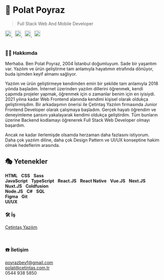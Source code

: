 # 👋 Polat Poyraz

> Full Stack Web And Mobile Developer

<a href="https://twitter.com/poyrazbeys34">
  <img
    src="https://upload.wikimedia.org/wikipedia/commons/thumb/4/4f/Twitter-logo.svg/2491px-Twitter-logo.svg.png"
    width="20"
  />
</a>&nbsp;

<a href="https://www.linkedin.com/in/polat-poyraz-340150241/">
  <img
    src="https://upload.wikimedia.org/wikipedia/commons/thumb/c/ca/LinkedIn_logo_initials.png/800px-LinkedIn_logo_initials.png"
    width="20"
  />
</a>&nbsp;

<a href="https://medium.com/@poyrazbeyf">
  <img
    src="https://seeklogo.com/images/M/medium-logo-93CDCF6451-seeklogo.com.png"
    width="20"
  />
</a>&nbsp;

<a href="https://polat-poyraz.vercel.app/en">
  <img
    src="https://polat-poyraz.vercel.app/_next/image?url=%2Fstatic%2Fprofile.jpeg&w=384&q=75"
    width="20"
  />
</a>

<br />
<br />

### 👱🏻 Hakkımda
Merhaba. Ben Polat Poyraz, 2004 İstanbul doğumluyum. Sade bir yaşantım var.
Yazılım ve ürün geliştirme tam anlamıyla hayatımın etrafında dönüyor, buda işimden keyif almamı sağlıyor.

Yazılım ve ürün geliştirmeye kendimden emin bir şekilde tam anlamıyla 2018 yılında başladım. İnternet üzerinden yazılım dillerini öğrenmek, kendi çapımda projeler yapmak, öğrenmek için o zamanlar benim için en iyisiydi. 2021 yılına kadar Web Frontend alanında kendimi kişisel olarak oldukça geliştirmişdim. Bir arkadaşımın önerisi ile Çetintaş Yazılım firmasında Junior Frontend Developer olarak çalışmaya başladım. Gerçek hayatı öğrendim ve deneyimleme şansını yakalayarak kendimi oldukça geliştirdim. Tüm bunların üzerine Backend kodlamayı öğrenerek Full Stack Web Developer olmayı başardım.

Ancak ne kadar ilerlemişde olsamda herzaman daha fazlasını istiyorum. Daha çok yazılım diline, daha çok Design Pattern ve UI/UX konseptine hakim olmak hedeflerim arasında.

## 🎭 Yetenekler
**HTML** &nbsp; **CSS** &nbsp; **Sass**  
**JavaScript** &nbsp; **TypeScript** &nbsp; **React.JS** &nbsp; **React Native** &nbsp; **Vue.JS** &nbsp; **Next.JS** &nbsp; **Nuxt.JS** &nbsp; **Coldfusion**  
**Node.JS** &nbsp; **C#** &nbsp; **SQL**  
**Figma** &nbsp; **Git**  
**UI/UX**

### 🛠 İş
[Çetintaş Yazılım](https://www.cetintas.com/)

<br />

### ☎️ İletişim
poyrazbeyf@gmail.com  
polat@cetintas.com.tr  
0544 938 5850
